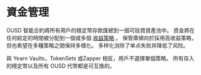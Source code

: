 # 資金管理

OUSD 智能合約將所有用戶的穩定幣存款匯總到一個可投資資產池中。 資金將在任何給定的時間被分配到一個或多個 [收益策略](earning-strategies.md) 。 保管庫傾向於採用高收益策略，但也希望在多種策略之間保持多樣化。 多样化消除了单点失败并降低了风险。

與 Ye​​arn Vaults，TokenSets 或Zapper 相反，用戶不選擇單個策略。 所有存入的穩定幣以及所有 OUSD 代幣都是可互換的。

